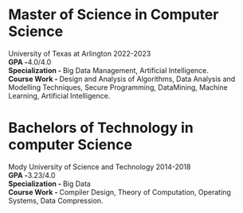 <h1> Master of Science in Computer Science </h1>
University of Texas at Arlington 2022-2023<br>
<b>GPA -</b>4.0/4.0<br> 
<b>Specialization - </b>Big Data Management, Artificial Intelligence.<br>
<b>Course Work - </b>Design and Analysis of Algorithms, Data Analysis and Modelling Techniques, Secure Programming, DataMining, Machine
Learning, Artificial Intelligence.




<h1> Bachelors of Technology in computer Science</h1>
Mody University of Science and Technology 2014-2018<br>
<b>GPA -</b>3.23/4.0<br> 
<b>Specialization - </b>Big Data<br>
<b>Course Work - </b>Compiler Design, Theory of Computation, Operating Systems, Data Compression.

